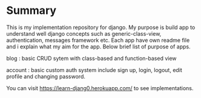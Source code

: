 # Summary
This is my implementation repository for django. My purpose is build app to understand well django concepts such as generic-class-view, authentication, messages framework etc. Each app have own readme file and i explain what my aim for the app. Below brief list of purpose of apps. 


blog : basic CRUD sytem with class-based and function-based view

account : basic custom auth system include sign up, login, logout, edit profile and changing password. 

You can visit https://learn-djang0.herokuapp.com/ to see implementations. 